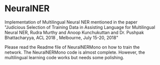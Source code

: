 # NeuralNER
Implementation of Multilingual Neural NER mentioned in the paper "Judicious Selection of Training Data in Assisting Language for Multilingual Neural NER, Rudra Murthy and Anoop Kunchukuttan and Dr. Pushpak Bhattacharyya, ACL 2018 , Melbourne, July 15-20, 2018"


Please read the Readme file of NeuralNERMono on how to train the network. The NeuralNERMono code is almost complete. However, the multilingual learning code works but needs some polishing.

